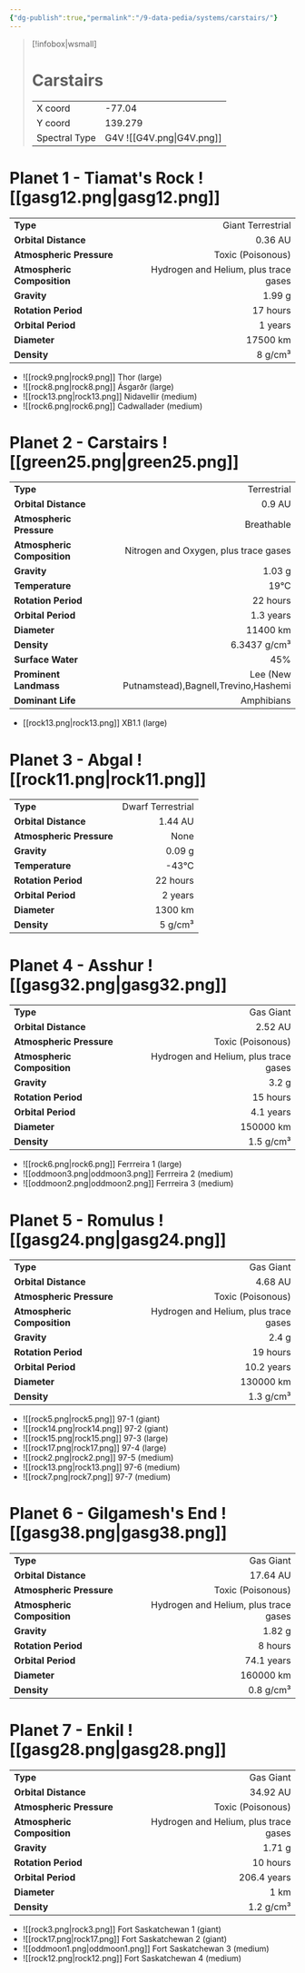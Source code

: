```yaml
---
{"dg-publish":true,"permalink":"/9-data-pedia/systems/carstairs/"}
---
```


> [!infobox|wsmall]
> # Carstairs
> | | |
> | - | - |
> | X coord | -77.04 |
> | Y coord| 139.279 |
> | Spectral Type | G4V ![[G4V.png\|G4V.png]] |

# Planet 1 - Tiamat's Rock ![[gasg12.png\|gasg12.png]]
|                             |                           |
| --------------------------- | -------------------------:|
| **Type**                    |             Giant Terrestrial |
| **Orbital Distance**        |   0.36 AU |
| **Atmospheric Pressure**    |       Toxic (Poisonous) |
| **Atmospheric Composition** |      Hydrogen and Helium, plus trace gases |
| **Gravity**                 |        1.99 g |
| **Rotation Period**         |  17 hours |
| **Orbital Period** | 1 years |
| **Diameter**                |      17500 km | 
| **Density**                 |    8 g/cm³ |



- ![[rock9.png\|rock9.png]] Thor (large)
- ![[rock8.png\|rock8.png]] Ásgarðr (large)
- ![[rock13.png\|rock13.png]] Nidavellir (medium)
- ![[rock6.png\|rock6.png]] Cadwallader (medium)


# Planet 2 - Carstairs ![[green25.png\|green25.png]]
|                             |                           |
| --------------------------- | -------------------------:|
| **Type**                    |             Terrestrial |
| **Orbital Distance**        |   0.9 AU |
| **Atmospheric Pressure**    |       Breathable |
| **Atmospheric Composition** |      Nitrogen and Oxygen, plus trace gases |
| **Gravity**                 |        1.03 g |
| **Temperature**             |    19°C |
| **Rotation Period**         |  22 hours |
| **Orbital Period** | 1.3 years |
| **Diameter**                |      11400 km | 
| **Density**                 |    6.3437 g/cm³ |
| **Surface Water**           |           45% | 
| **Prominent Landmass**      |         Lee (New Putnamstead),Bagnell,Trevino,Hashemi | 
| **Dominant Life**           |         Amphibians |



- [[rock13.png\|rock13.png]] XB1.1 (large)

# Planet 3 - Abgal ![[rock11.png\|rock11.png]]
|                             |                           |
| --------------------------- | -------------------------:|
| **Type**                    |             Dwarf Terrestrial |
| **Orbital Distance**        |   1.44 AU |
| **Atmospheric Pressure**    |       None |
| **Gravity**                 |        0.09 g |
| **Temperature**             |    -43°C |
| **Rotation Period**         |  22 hours |
| **Orbital Period** | 2 years |
| **Diameter**                |      1300 km | 
| **Density**                 |    5 g/cm³ |





# Planet 4 - Asshur ![[gasg32.png\|gasg32.png]]
|                             |                           |
| --------------------------- | -------------------------:|
| **Type**                    |             Gas Giant |
| **Orbital Distance**        |   2.52 AU |
| **Atmospheric Pressure**    |       Toxic (Poisonous) |
| **Atmospheric Composition** |      Hydrogen and Helium, plus trace gases |
| **Gravity**                 |        3.2 g |
| **Rotation Period**         |  15 hours |
| **Orbital Period** | 4.1 years |
| **Diameter**                |      150000 km | 
| **Density**                 |    1.5 g/cm³ |



- ![[rock6.png\|rock6.png]] Ferrreira 1 (large)
- ![[oddmoon3.png\|oddmoon3.png]] Ferrreira 2 (medium)
- ![[oddmoon2.png\|oddmoon2.png]] Ferrreira 3 (medium)


# Planet 5 - Romulus ![[gasg24.png\|gasg24.png]]
|                             |                           |
| --------------------------- | -------------------------:|
| **Type**                    |             Gas Giant |
| **Orbital Distance**        |   4.68 AU |
| **Atmospheric Pressure**    |       Toxic (Poisonous) |
| **Atmospheric Composition** |      Hydrogen and Helium, plus trace gases |
| **Gravity**                 |        2.4 g |
| **Rotation Period**         |  19 hours |
| **Orbital Period** | 10.2 years |
| **Diameter**                |      130000 km | 
| **Density**                 |    1.3 g/cm³ |



- ![[rock5.png\|rock5.png]] 97-1 (giant)
- ![[rock14.png\|rock14.png]] 97-2 (giant)
- ![[rock15.png\|rock15.png]] 97-3 (large)
- ![[rock17.png\|rock17.png]] 97-4 (large)
- ![[rock2.png\|rock2.png]] 97-5 (medium)
- ![[rock13.png\|rock13.png]] 97-6 (medium)
- ![[rock7.png\|rock7.png]] 97-7 (medium)


# Planet 6 - Gilgamesh's End ![[gasg38.png\|gasg38.png]]
|                             |                           |
| --------------------------- | -------------------------:|
| **Type**                    |             Gas Giant |
| **Orbital Distance**        |   17.64 AU |
| **Atmospheric Pressure**    |       Toxic (Poisonous) |
| **Atmospheric Composition** |      Hydrogen and Helium, plus trace gases |
| **Gravity**                 |        1.82 g |
| **Rotation Period**         |  8 hours |
| **Orbital Period** | 74.1 years |
| **Diameter**                |      160000 km | 
| **Density**                 |    0.8 g/cm³ |





# Planet 7 - Enkil ![[gasg28.png\|gasg28.png]]
|                             |                           |
| --------------------------- | -------------------------:|
| **Type**                    |             Gas Giant |
| **Orbital Distance**        |   34.92 AU |
| **Atmospheric Pressure**    |       Toxic (Poisonous) |
| **Atmospheric Composition** |      Hydrogen and Helium, plus trace gases |
| **Gravity**                 |        1.71 g |
| **Rotation Period**         |  10 hours |
| **Orbital Period** | 206.4 years |
| **Diameter**                |      1 km | 
| **Density**                 |    1.2 g/cm³ |



- ![[rock3.png\|rock3.png]] Fort Saskatchewan 1 (giant)
- ![[rock17.png\|rock17.png]] Fort Saskatchewan 2 (giant)
- ![[oddmoon1.png\|oddmoon1.png]] Fort Saskatchewan 3 (medium)
- ![[rock12.png\|rock12.png]] Fort Saskatchewan 4 (medium)


